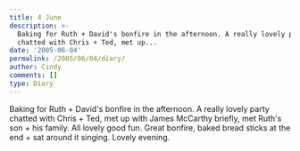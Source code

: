 ```yaml
---
title: 4 June
description: >-
  Baking for Ruth + David's bonfire in the afternoon. A really lovely party
  chatted with Chris + Ted, met up...
date: '2005-06-04'
permalink: /2005/06/04/diary/
author: Cindy
comments: []
type: Diary
---
```


Baking for Ruth + David's bonfire in the afternoon. A really lovely party chatted with Chris + Ted, met up with James McCarthy briefly, met Ruth's son + his family. All lovely good fun. Great bonfire, baked bread sticks at the end + sat around it singing. Lovely evening.
